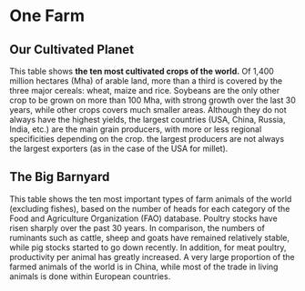 # One Farm

## Our Cultivated Planet

This table shows **the ten most cultivated crops of the world.** Of 1,400 million hectares (Mha) of arable land, more than a third is covered by the three major cereals: wheat, maize and rice. Soybeans are the only other crop to be grown on more than 100 Mha, with strong growth over the last 30 years, while other crops covers much smaller areas. Although they do not always have the highest yields, the largest countries (USA, China, Russia, India, etc.) are the main grain producers, with more or less regional specificities depending on the crop. the largest producers are not always the largest exporters (as in the case of the USA for millet).

## The Big Barnyard

This table shows the ten most important types of farm animals of the world (excluding fishes), based on the number of heads for each category of the Food and Agriculture Organization (FAO) database. Poultry stocks have risen sharply over the past 30 years. In comparison, the numbers of ruminants such as cattle, sheep and goats have remained relatively stable, while pig stocks started to go down recently. In addition, for meat poultry, productivity per animal has greatly increased. A very large proportion of the farmed animals of the world is in China, while most of the trade in living animals is done within European countries.
